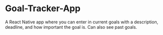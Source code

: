 # Goal-Tracker-App
A React Native app where you can enter in current goals with a description, deadline, and how important the goal is. Can also see past goals.
